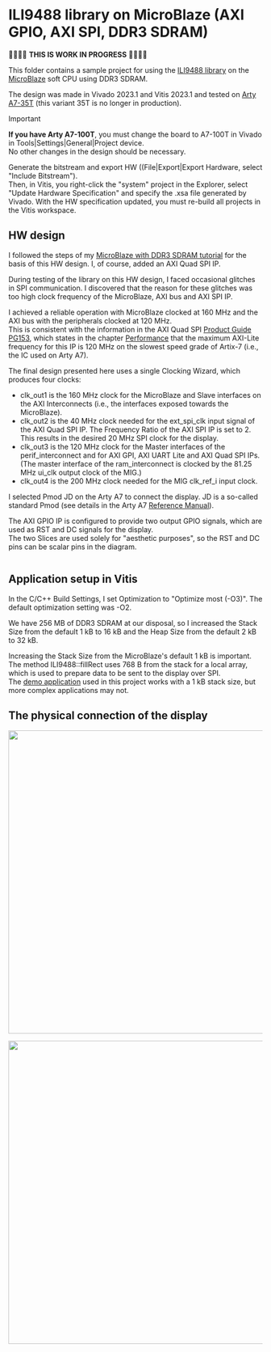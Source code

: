 # ILI9488 library on MicroBlaze (AXI GPIO, AXI SPI, DDR3 SDRAM)

:construction::construction::construction::construction: **THIS IS WORK IN PROGRESS** :construction::construction::construction::construction:

This folder contains a sample project for using the [ILI9488 library](https://github.com/viktor-nikolov/ILI9488-Xilinx) on the [MicroBlaze](https://www.xilinx.com/products/design-tools/microblaze.html) soft CPU using DDR3 SDRAM.

The design was made in Vivado 2023.1 and Vitis 2023.1 and tested on [Arty A7-35T](https://digilent.com/shop/arty-a7-100t-artix-7-fpga-development-board/) (this variant 35T is no longer in production).

> [!IMPORTANT]
> **If you have Arty A7-100T**, you must change the board to A7-100T in Vivado in Tools|Settings|General|Project device.  
> No other changes in the design should be necessary.
>
> Generate the bitstream and export HW ((File|Export|Export Hardware, select "Include Bitstream").  
> Then, in Vitis, you right-click the "system" project in the Explorer, select "Update Hardware Specification" and specify the .xsa file generated by Vivado. With the HW specification updated, you must re-build all projects in the Vitis workspace.

## HW design

I followed the steps of my [MicroBlaze with DDR3 SDRAM tutorial](https://github.com/viktor-nikolov/MicroBlaze-DDR3-tutorial) for the basis of this HW design. I, of course, added an AXI Quad SPI IP.

During testing of the library on this HW design, I faced occasional glitches in SPI communication. I discovered that the reason for these glitches was too high clock frequency of the MicroBlaze, AXI bus and AXI SPI IP.

I achieved a reliable operation with MicroBlaze clocked at 160 MHz and the AXI bus with the peripherals clocked at 120 MHz.  
This is consistent with the information in the AXI Quad SPI [Product Guide PG153](https://docs.xilinx.com/r/en-US/pg153-axi-quad-spi), which states in the chapter [Performance](https://docs.xilinx.com/r/en-US/pg153-axi-quad-spi/Performance) that the maximum AXI-Lite frequency for this IP is 120 MHz on the slowest speed grade of Artix-7 (i.e., the IC used on Arty A7).

The final design presented here uses a single Clocking Wizard, which produces four clocks:

- clk_out1 is the 160 MHz clock for the MicroBlaze and Slave interfaces on the AXI Interconnects (i.e., the interfaces exposed towards the MicroBlaze).
- clk_out2 is the 40 MHz clock needed for the ext_spi_clk input signal of the AXI Quad SPI IP. The Frequency Ratio of the AXI SPI IP is set to 2. This results in the desired 20 MHz SPI clock for the display.
- clk_out3 is the 120 MHz clock for the Master interfaces of the perif_interconnect and for AXI GPI, AXI UART Lite and AXI Quad SPI IPs.  
  (The master interface of the ram_interconnect is clocked by the 81.25 MHz ui_clk output clock of the MIG.)
- clk_out4 is the 200 MHz clock needed for the MIG clk_ref_i input clock.

I selected Pmod JD on the Arty A7 to connect the display. JD is a so-called standard Pmod (see details in the Arty A7 [Reference Manual](https://digilent.com/reference/programmable-logic/arty-a7/reference-manual?redirect=1#pmod_connectors)).

The AXI GPIO IP is configured to provide two output GPIO signals, which are used as RST and DC signals for the display.  
The two Slices are used solely for "aesthetic purposes", so the RST and DC pins can be scalar pins in the diagram.

[<img src="https://github.com/viktor-nikolov/ILI9488-Xilinx/blob/main/pictures/MicroBlaze_DDR3_AXI-GPIO_AXI-SPI_diagram.png?raw=true" title="" alt="">](https://github.com/viktor-nikolov/ILI9488-Xilinx/blob/main/pictures/MicroBlaze_DDR3_AXI-GPIO_AXI-SPI_diagram.png)

## Application setup in Vitis

In the C/C++ Build Settings, I set Optimization to "Optimize most (-O3)". The default optimization setting was -O2.

We have 256 MB of DDR3 SDRAM at our disposal, so I increased the Stack Size from the default 1 kB to 16 kB and the Heap Size from the default 2 kB to 32 kB.

Increasing the Stack Size from the MicroBlaze's default 1 kB is important.  
The method ILI9488::fillRect uses 768 B from the stack for a local array, which is used to prepare data to be sent to the display over SPI.  
The [demo application](../../ILI9488-Xilinx_library_demo_app) used in this project works with a 1 kB stack size, but more complex applications may not.

## The physical connection of the display

[<img src="https://github.com/viktor-nikolov/ILI9488-Xilinx/blob/main/pictures/ArtyA7_connection_schematics.png?raw=true" title="" alt="" width="600">](https://github.com/viktor-nikolov/ILI9488-Xilinx/blob/main/pictures/ArtyA7_connection_schematics.png)

[<img src="https://github.com/viktor-nikolov/ILI9488-Xilinx/blob/main/pictures/ILI9488_with_Arty_A7.jpg?raw=true" title="" alt="" width="600">](https://github.com/viktor-nikolov/ILI9488-Xilinx/blob/main/pictures/ILI9488_with_Arty_A7.jpg)

